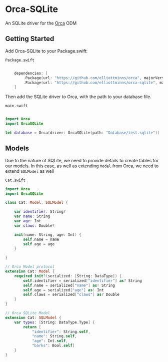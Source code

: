 # Orca-SQLite

An SQLite driver for the [Orca](https://github.com/elliottminns/orca) ODM

## Getting Started

Add Orca-SQLite to your Package.swift:

```
Package.swift
```

```swift

    dependencies: [
        .Package(url: "https://github.com/elliottminns/orca", majorVersion: 0),
        .Package(url: "https://github.com/elliottminns/orca-sqlite", majorVersion: 0)
    ]

```

Then add the SQLite driver to Orca, with the path to your database file.

```
main.swift
```

```swift

import Orca
import OrcaSQLite

let database = Orca(driver: OrcaSQLite(path: "Database/test.sqlite"))

```

## Models

Due to the nature of SQLite, we need to provide details to create tables for our models. In this case, as well as extending `Model` from Orca, we need to extend `SQLModel` as well

```
Cat.swift
```

```swift
import Orca
import OrcaSQLite

class Cat: Model, SQLModel {

    var identifier: String?
    var name: String
    var age: Int
    var claws: Double?

    init(name: String, age: Int) {
        self.name = name
        self.age = age
    }

}

// Orca Model protocol
extension Cat: Model {
    required init?(serialized: [String: DataType]) {
        self.identifier = serialized["identifier"] as? String
        self.name = serialized["name"] as! String
        self.age = serialized["age"] as! Int
        self.claws = serialized["claws"] as? Double
    }
}

// Orca SQLite Model
extension Cat: SQLModel {
    var types: [String: DataType.Type] {
        return [
            "identifier": String.self,
            "name": String.self,
            "age": Int.self,
            "barks": Bool.self]
    }
}

```
